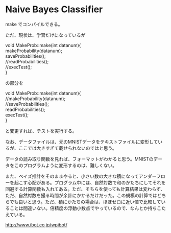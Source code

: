 # Naive Bayes Classifier

make 
でコンパイルできる。

ただ、現状は、学習だけになっているが

void MakeProb::make(int datanum){  
    makeProbability(datanum);  
    saveProbabilities();  
    //readProbabilities();  
    //execTest();  
}  

の部分を

void MakeProb::make(int datanum){  
    //makeProbability(datanum);  
    //saveProbabilities();  
    readProbabilities();  
    execTest();  
}  

と変更すれば、テストを実行する。

なお、データファイルは、元のMNISTデータをテキストファイルに変形しているが、ここでは大きすぎて載せられないのではと思う。

データの読み取り関数を見れば、フォーマットがわかると思う。MNISTのデータをこのプログラムように変形するのは、難しくない。

また、ベイズ推計をそのままやると、小さい数の大きな積になってアンダーフローを起こす心配がある。プログラム中には、自然対数で和のかたちにしてそれを回避する計算関数も入れてある。ただ、そちらを使っても計算結果は変わらず、ただ、自然対数を撮る時間が余計にかかるだけだった。この規模の計算ではどちらでも良いと思う。ただ、積にかたちの場合は、ほぼゼロに近い値で比較していることは間違いない。倍精度の浮動小数点でやっているので、なんとか持ちこたえている。

http://www.ibot.co.jp/wpibot/
